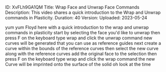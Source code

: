 ID: XvFLh9GA1QM
Title: Wrap Face and Unwrap Face Commands
Description: This video shares a quick introduction to the Wrap and Unwrap commands in Plasticity.
Duration: 40
Version: 
Uploaded: 2023-05-24

yum yum
Floyd here with a quick introduction to
the wrap and unwrap commands in
plasticity start by selecting the face
you'd like to unwrap then press F on the
keyboard type wrap and click the unwrap
command new curves will be generated
that you can use as reference guides
next create a curve within the bounds of
the reference curves then select the new
curve along with the reference curves
add the original face to the selection
then press F on the keyboard type wrap
and click the wrap command the new Curve
will be imprinted onto the surface of
the solid oh look at the time
